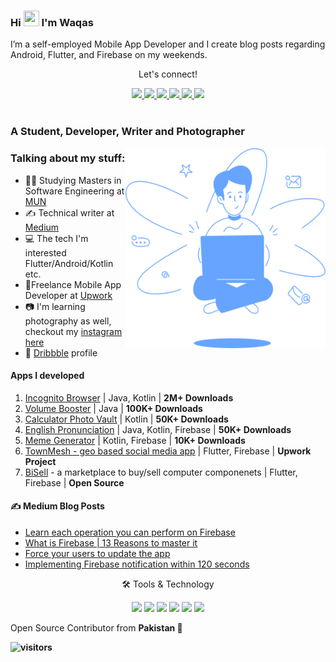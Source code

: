 ### Hi  <img src="https://media.giphy.com/media/hvRJCLFzcasrR4ia7z/giphy.gif" height="25px" width="25px"> I'm  Waqas

I’m a self-employed Mobile App Developer and I create blog posts regarding Android, Flutter, and Firebase on my weekends.

<div align="center">
<p align="center">Let's connect!</p>
<a href="https://twitter.com/waqasyounis334">
    <img src="https://img.shields.io/badge/Twitter-1DA1F2?style=for-the-badge&logo=twitter&logoColor=white" />
</a>

<a href="https://www.instagram.com/waqas.png/">
    <img src="https://img.shields.io/badge/Instagram-E4405F?style=for-the-badge&logo=instagram&logoColor=white" />
</a>

<a href="https://www.linkedin.com/in/waqas-younis-3587a9119/">
    <img src="https://img.shields.io/badge/linkedin-%230077B5.svg?&style=for-the-badge&logo=linkedin&logoColor=white" />
</a>

<a href="https://medium.com/@waqasyounis334">
    <img src="https://img.shields.io/badge/Medium-12100E?style=for-the-badge&logo=medium&logoColor=white" />
</a>

<a href="https://www.facebook.com/WaqasYounis3343">
    <img src="https://img.shields.io/badge/Facebook-1877F2?style=for-the-badge&logo=facebook&logoColor=white" />
</a>

<a href="https://stackoverflow.com/users/9995125/waqas-younis">
    <img src="https://img.shields.io/badge/Stack_Overflow-FE7A16?style=for-the-badge&logo=stack-overflow&logoColor=white" />
</a>
</div>

<br>

<!-- <div align="center">
<p align="center">Nominate me as GitHub Star ⭐</p>

<a href="https://stars.github.com/nominate/">
    <img src="https://img.shields.io/badge/GitHub-100000?&style=for-the-badge&logo=GitHub&logoColor=white&color=fa3667" />
</a>

</div> -->


### A Student, Developer, Writer and Photographer 

<img align="right" alt="GIF" src="https://raw.githubusercontent.com/waqas-334/waqas-334/main/code_blue.png" width="320" height="320" />

### Talking about my stuff:

- 🧑‍🎓 Studying Masters in Software Engineering at [MUN](https://mun.ca)
- ✍ Technical writer at [Medium](https://medium.com/@waqasyounis334)
- 💻 The tech I'm interested Flutter/Android/Kotlin etc.
- 📱Freelance Mobile App Developer at [Upwork](https://www.upwork.com/freelancers/~017030cd44ee04dabe)
- 📷 I'm learning photography as well, checkout my [instagram here](https://instagram.com/waqas.png)
- 🎨 [Dribbble](https://dribbble.com/waqas3343) profile

#### Apps I developed
1. [Incognito Browser](https://incognitobrowser.app/) | Java, Kotlin | **2M+ Downloads**
2. [Volume Booster](https://play.google.com/store/apps/details?id=com.umac.volumebooster) | Java | **100K+ Downloads**
3. [Calculator Photo Vault](https://play.google.com/store/apps/details?id=com.androidbull.calculator.photo.vault) | Kotlin | **50K+ Downloads**
4. [English Pronunciation](https://play.google.com/store/apps/details?id=com.androidbull.mypronounce) | Java, Kotlin, Firebase | **50K+ Downloads**
5. [Meme Generator](https://play.google.com/store/apps/details?id=com.androidbull.meme.maker) | Kotlin, Firebase | **10K+ Downloads**
6. [TownMesh - geo based social media app](https://townmesh.com) | Flutter, Firebase | **Upwork Project**
7. [BiSell](https://github.com/waqas-334/BiSell) - a marketplace to buy/sell computer componenets | Flutter, Firebase | **Open Source**




#### ✍ Medium Blog Posts

<!-- MEDIUM-STORY-LIST:START -->
- [Learn each operation you can perform on Firebase](https://medium.com/@waqasyounis334/firebase-realtime-database-fb17becd8c58)
- [What is Firebase | 13 Reasons to master it](https://medium.com/@waqasyounis334/what-is-firebase-15-reasons-to-master-it-794b49b2cc3e)
- [Force your users to update the app](https://medium.com/@waqasyounis334/force-your-users-to-update-your-android-app-6a76954bfddf)
- [Implementing Firebase notification within 120 seconds](https://medium.com/@waqasyounis334/implement-firebase-push-notification-in-android-within-120-seconds-a8145c787248)
<!-- MEDIUM-STORY-LIST:END -->

<!-- ### Languages & Tools

<code><img width=24px src="https://raw.githubusercontent.com/github/explore/80688e429a7d4ef2fca1e82350fe8e3517d3494d/topics/flutter/flutter.png"></code>
<code><img width=24px src="https://raw.githubusercontent.com/github/explore/80688e429a7d4ef2fca1e82350fe8e3517d3494d/topics/dart/dart.png"></code>
<code><img width=24px src="https://raw.githubusercontent.com/github/explore/80688e429a7d4ef2fca1e82350fe8e3517d3494d/topics/python/python.png"></code>
<code><img width=24px src="https://raw.githubusercontent.com/github/explore/80688e429a7d4ef2fca1e82350fe8e3517d3494d/topics/firebase/firebase.png"></code>
<code><img width=24px src="https://raw.githubusercontent.com/github/explore/80688e429a7d4ef2fca1e82350fe8e3517d3494d/topics/html/html.png"></code>
<code><img width=24px src="https://raw.githubusercontent.com/github/explore/80688e429a7d4ef2fca1e82350fe8e3517d3494d/topics/css/css.png"></code>
<code><img width=24px src="https://raw.githubusercontent.com/github/explore/80688e429a7d4ef2fca1e82350fe8e3517d3494d/topics/bootstrap/bootstrap.png"></code> -->

<div align="center">
<p align="center">🛠 Tools & Technology</p>

<img src="https://img.shields.io/badge/Flutter-02569B?style=for-the-badge&logo=flutter&logoColor=white" />
<img src="https://img.shields.io/badge/Dart-0175C2?style=for-the-badge&logo=dart&logoColor=white" />
<img src="https://img.shields.io/badge/firebase-ffca28?style=for-the-badge&logo=firebase&logoColor=black" />
<img src="https://img.shields.io/badge/Python-FFD43B?style=for-the-badge&logo=python&logoColor=darkgreen" />
<img src="https://img.shields.io/badge/Git-F05032?style=for-the-badge&logo=git&logoColor=white" />
<img src="https://img.shields.io/badge/Adobe%20XD-FF61F6?style=for-the-badge&logo=Adobe%20XD&logoColor=white" />

</div>


Open Source Contributor from <b>Pakistan<b> 💚 

![visitors](https://visitor-badge.glitch.me/badge?page_id=waqas-334.waqas-334)
